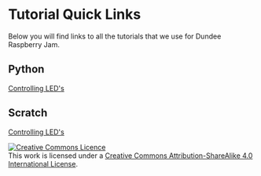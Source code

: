 # Tutorial Quick Links

Below you will find links to all the tutorials that we use for Dundee Raspberry Jam.

## Python
[Controlling LED's](https://github.com/DundeeRJam/Resources/blob/master/EDUKIT1/LEDS/CONTROLLING_LEDS/PYTHON/Controlling_LEDS_Python.md)

## Scratch
[Controlling LED's](https://github.com/DundeeRJam/Resources/blob/master/EDUKIT1/LEDS/CONTROLLING_LEDS/SCRATCH/Controlling_LEDS_Scratch.md)


<a rel="license" href="http://creativecommons.org/licenses/by-sa/4.0/"><img alt="Creative Commons Licence" style="border-width:0" src="https://i.creativecommons.org/l/by-sa/4.0/88x31.png" /></a><br />This work is licensed under a <a rel="license" href="http://creativecommons.org/licenses/by-sa/4.0/">Creative Commons Attribution-ShareAlike 4.0 International License</a>.
